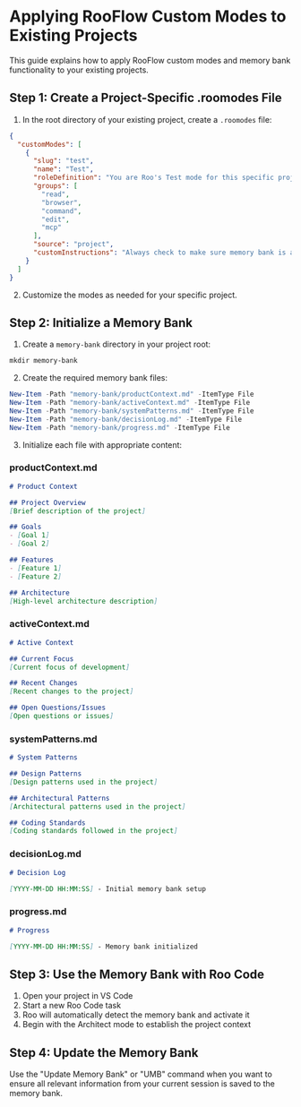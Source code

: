 # Applying RooFlow Custom Modes to Existing Projects

This guide explains how to apply RooFlow custom modes and memory bank functionality to your existing projects.

## Step 1: Create a Project-Specific .roomodes File

1. In the root directory of your existing project, create a `.roomodes` file:

```json
{
  "customModes": [
    {
      "slug": "test",
      "name": "Test",
      "roleDefinition": "You are Roo's Test mode for this specific project",
      "groups": [
        "read",
        "browser",
        "command",
        "edit",
        "mcp"
      ],
      "source": "project",
      "customInstructions": "Always check to make sure memory bank is active. Explicitly prompt Emily when she needs to do a manual action. terminal commands must be PowerShell. Explicitly prompt Emily when she needs to do a manual action. Save to memory and prompt user to start a new task when token cost nears $0.5"
    }
  ]
}
```

2. Customize the modes as needed for your specific project.

## Step 2: Initialize a Memory Bank

1. Create a `memory-bank` directory in your project root:

```powershell
mkdir memory-bank
```

2. Create the required memory bank files:

```powershell
New-Item -Path "memory-bank/productContext.md" -ItemType File
New-Item -Path "memory-bank/activeContext.md" -ItemType File
New-Item -Path "memory-bank/systemPatterns.md" -ItemType File
New-Item -Path "memory-bank/decisionLog.md" -ItemType File
New-Item -Path "memory-bank/progress.md" -ItemType File
```

3. Initialize each file with appropriate content:

### productContext.md
```markdown
# Product Context

## Project Overview
[Brief description of the project]

## Goals
- [Goal 1]
- [Goal 2]

## Features
- [Feature 1]
- [Feature 2]

## Architecture
[High-level architecture description]
```

### activeContext.md
```markdown
# Active Context

## Current Focus
[Current focus of development]

## Recent Changes
[Recent changes to the project]

## Open Questions/Issues
[Open questions or issues]
```

### systemPatterns.md
```markdown
# System Patterns

## Design Patterns
[Design patterns used in the project]

## Architectural Patterns
[Architectural patterns used in the project]

## Coding Standards
[Coding standards followed in the project]
```

### decisionLog.md
```markdown
# Decision Log

[YYYY-MM-DD HH:MM:SS] - Initial memory bank setup
```

### progress.md
```markdown
# Progress

[YYYY-MM-DD HH:MM:SS] - Memory bank initialized
```

## Step 3: Use the Memory Bank with Roo Code

1. Open your project in VS Code
2. Start a new Roo Code task
3. Roo will automatically detect the memory bank and activate it
4. Begin with the Architect mode to establish the project context

## Step 4: Update the Memory Bank

Use the "Update Memory Bank" or "UMB" command when you want to ensure all relevant information from your current session is saved to the memory bank.